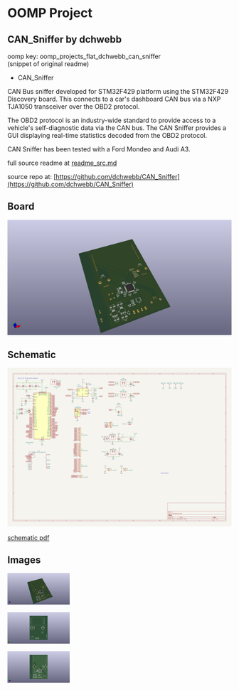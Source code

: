 # OOMP Project  
## CAN_Sniffer  by dchwebb  
  
oomp key: oomp_projects_flat_dchwebb_can_sniffer  
(snippet of original readme)  
  
- CAN_Sniffer  
  
CAN Bus sniffer developed for STM32F429 platform using the STM32F429 Discovery board. This connects to a car's dashboard CAN bus via a NXP TJA1050 transceiver over the OBD2 protocol.  
  
The OBD2 protocol is an industry-wide standard to provide access to a vehicle's self-diagnostic data via the CAN bus. The CAN Sniffer provides a GUI displaying real-time statistics decoded from the OBD2 protocol.  
  
CAN Sniffer has been tested with a Ford Mondeo and Audi A3.  
  
  full source readme at [readme_src.md](readme_src.md)  
  
source repo at: [https://github.com/dchwebb/CAN_Sniffer](https://github.com/dchwebb/CAN_Sniffer)  
## Board  
  
[![working_3d.png](working_3d_600.png)](working_3d.png)  
## Schematic  
  
[![working_schematic.png](working_schematic_600.png)](working_schematic.png)  
  
[schematic pdf](working_schematic.pdf)  
## Images  
  
[![working_3d.png](working_3d_140.png)](working_3d.png)  
  
[![working_3d_back.png](working_3d_back_140.png)](working_3d_back.png)  
  
[![working_3d_front.png](working_3d_front_140.png)](working_3d_front.png)  
